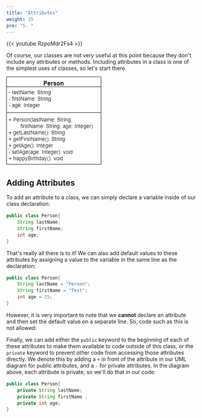 ```yaml
---
title: "Attributes"
weight: 25
pre: "5. "
---
```

{{< youtube RzpoMdr2Fs4  >}}

Of course, our classes are not very useful at this point because they don't include any attributes or methods. Including attributes in a class is one of the simplest uses of classes, so let's start there.

![Person UML Diagram](/images/2/2.17.j.4.personuml.png)

## Adding Attributes

To add an attribute to a class, we can simply declare a variable inside of our class declaration:

```java
public class Person{
    String lastName;
    String firstName;
    int age;
}
```

That's really all there is to it! We can also add default values to these attributes by assigning a value to the variable in the same line as the declaration:

```java
public class Person{
    String lastName = "Person";
    String firstName = "Test";
    int age = 25;
}
```

However, it is very important to note that we **cannot** declare an attribute and then set the default value on a separate line. So, code such as this is not allowed:

Finally, we can add either the `public` keyword to the beginning of each of these attributes to make them available to code outside of this class, or the `private` keyword to prevent other code from accessing those attributes directly. We denote this by adding a `+` in front of the attribute in our UML diagram for public attributes, and a `-` for private attributes.  In the diagram above, each attribute is private, so we'll do that in our code:

```java
public class Person{
    private String lastName;
    private String firstName ;
    private int age;
}
```
